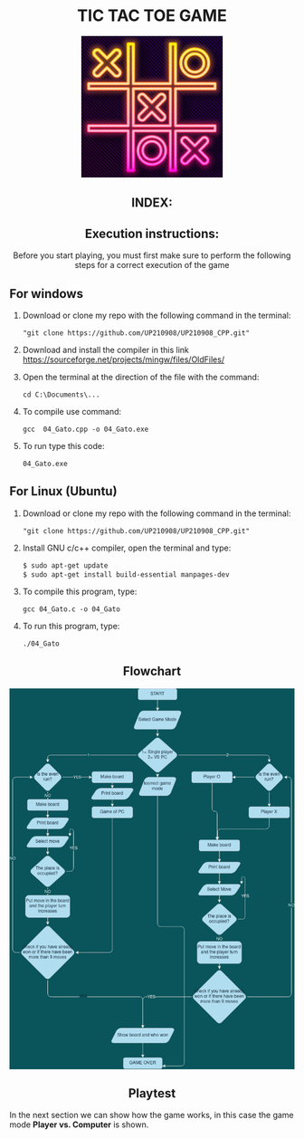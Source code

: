 <div align= "center">

<h1> TIC TAC TOE GAME </h1>

<img src="../imagenes/gatoimagen1.png" height="250" width="250">
 <h2>INDEX:</h2>  
  
</div align="center">
   
<div align="center">
  <h2>Execution instructions:</h2>
  Before you start playing, you must first make sure to perform the following steps for a correct execution of the game
</div align="center">

<h2>For windows</h2>

1. Download or clone my repo with the following command in the terminal:
   
       "git clone https://github.com/UP210908/UP210908_CPP.git"

2. Download and install the compiler in this link https://sourceforge.net/projects/mingw/files/OldFiles/ 
3. Open the terminal at the direction of the file with the command:

       cd C:\Documents\...

4. To compile use command:

       gcc  04_Gato.cpp -o 04_Gato.exe

5. To run type this code:

       04_Gato.exe

<h2> For Linux (Ubuntu)</h2>

1. Download or clone my repo with the following command in the terminal:
   
       "git clone https://github.com/UP210908/UP210908_CPP.git"

2. Install GNU c/c++ compiler, open the terminal and type:

       $ sudo apt-get update
       $ sudo apt-get install build-essential manpages-dev

3. To compile this program, type:

       gcc 04_Gato.c -o 04_Gato

4. To run this program, type:
   
       ./04_Gato

<div align="center">

 <h2>Flowchart</h2>
<img src="../imagenes/diagrama.png" align="center">
 
 <h2>Playtest</h2>
</div align="center">

In the next section we can show how the game works, in this case the game mode <b>Player vs. Computer</b> is shown.


